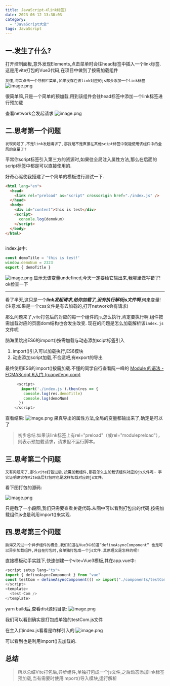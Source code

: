```yaml
---
title: JavaScript-《link标签》
date: 2023-06-12 13:30:03
category:  
  - "JavaScript大全"
tags: JavaScript
---
```


## 一.发生了什么? 

打开控制面板,意外发现Elements,点击菜单时会往head标签中插入一个link标签. 这是用vite打包的Vue3代码,在项目中做到了按需加载组件

`我懂,每次点击一个导航栏菜单,如果没存在该link对应的js都会添加一个link标签`
![image.png](https://p9-juejin.byteimg.com/tos-cn-i-k3u1fbpfcp/c2c939f7199a461f95e692561bb1ce33~tplv-k3u1fbpfcp-watermark.image?)

很简单嘛,只是一个简单的预加载,用到该组件会往head标签中添加一个link标签进行预加载
  <link rel="prefetch" as="script" crossorigin href="./index.js">

查看network会发起请求
![image.png](https://p3-juejin.byteimg.com/tos-cn-i-k3u1fbpfcp/12c57eb0f3124a78abf07dea35c4760c~tplv-k3u1fbpfcp-watermark.image?)
## 二.思考第一个问题

`发现问题了,不是link发起请求了,那我是不是直接在其他scipt标签中就能使用该组件中的全局的变量了?`

平常你script标签引入第三方的资源时,如果往全局注入属性方法,那么在后面的script标签中都是可以直接使用的.

好奇心驱使我搭建了一个简单的模板进行测试一下.

```html
<html lang="en">
  <head>
    <link rel="preload" as="script" crossorigin href="./index.js" />
  </head>
  <body>
    <div id="content">this is test</div>
    <script>
      console.log(demoNum)
    </script>
  </body>
</html>
        
```

index.js中:

```js
const demoTitle = 'this is test!'
window.demoNum = 2323
export { demoTitle }
```


![image.png](https://p6-juejin.byteimg.com/tos-cn-i-k3u1fbpfcp/df762c14ef7045baaa9bb602a1489b45~tplv-k3u1fbpfcp-watermark.image?)
显示无该变量undefined,今天一定要给它输出来,我哪里做写错了! ok检查一下

--------
看了半天,这只是一个***link发起请求,给你加载了,没有执行解析js文件啊***,何来变量!(注意:如果是一个css文件是有去加载的,打开network会有请求)

那么问题来了,vite打包后的对应的每一个组件的js,怎么执行,肯定要执行啊,组件按需加载对应的页面dom结构也会发生改变.
现在的问题是怎么加载解析该`index.js`文件呢

脑海里跳出ES6的import()按需加载与动态添加scipt标签引入

1. import()引入可以加载执行,ES6模块
2. 动态添加script加载,不合适吧,有export的导出

最终使用ES6的import()按需加载.不懂的同学自行查看阮一峰的
[Module 的语法 - ECMAScript 6入门 (ruanyifeng.com)](https://es6.ruanyifeng.com/#docs/module#import)


```js
     <script>
       import('./index.js').then(res => {
        console.log(res.demoTitle)
        console.log(demoNum)
      })
    </script>
```

查看结果:
![image.png](https://p6-juejin.byteimg.com/tos-cn-i-k3u1fbpfcp/0db4705dadf141159d53a28dcfd286fb~tplv-k3u1fbpfcp-watermark.image?)
果真导出的属性方法,全局的变量都输出来了,确定是可以了

> 初步总结:如果该link标签上有rel="preload"（或rel="modulepreload"），则表示预加载请求，请求但不运行脚本。

## 三.思考第二个问题
`又有问题来了,那么vite打包过后,按需加载组件,那要怎么去加载该组件对应的js文件呢~
事实证明确实在Vite底层打包时也是这样加载对应的js文件。`

看下图打包的源码:

![image.png](https://p9-juejin.byteimg.com/tos-cn-i-k3u1fbpfcp/fa8fb65f1fe74b61accd1aa75d1eeb4c~tplv-k3u1fbpfcp-watermark.image?)

只是截了一小段图,我们只需要查看关键代码.从图中可以看到打包出的代码,按需加载组件js也是利用import()来实现.

## 四.思考第三个问题
`脑海又闪过一个异步组件的概念,我们知道在Vue3中知道“defineAsyncComponent“ 也是可以异步加载组件,并且在打包时,会单独打包成一个js文件.其原理又是怎样的呢!`


直接模板动手实践下,快速创建一个vite+Vue3模板,其在app.vue中:
```js
<script setup lang="ts">
import { defineAsyncComponent } from "vue"
const testCom = defineAsyncComponent(() => import("./components/testCom.vue"))
</script>
<template>
  <test-Com />
</template>
```
yarn build后,查看dist源码目录:
![image.png](https://p9-juejin.byteimg.com/tos-cn-i-k3u1fbpfcp/611cc08908b44842bbcbdd123cdb5e40~tplv-k3u1fbpfcp-watermark.image?)

我们可以看到确实是打包成单独的testCom.js文件

在主入口index.js看看是咋样引入的
![image.png](https://p1-juejin.byteimg.com/tos-cn-i-k3u1fbpfcp/93a72fa9f83341c0a00a3351333ce7b9~tplv-k3u1fbpfcp-watermark.image?)

可以看到也是利用import()去加载的.

## 总结
> 所以总结Vite打包后,异步组件,单独打包成一个js文件,之后动态添加link标签预加载,当有需要时使用import()导入模块,运行解析

















